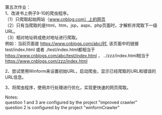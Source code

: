 第五次作业：  
1、改进书上例子9-10的爬虫程序。  
（1）只爬取起始网站（www.cnblog.com）上的网页  
（2）只有当爬取的是html，htm，jsp，aspx、php页面时，才解析并爬取下一级URL。  
（3）相对地址转成绝对地址进行爬取。  
	例如：当前页面是 https://www.cnblogs.com/abc/时, 该页面中的链接 test/index.html 或者 ./test/index.html都相当于 https://www.cnblogs.com/abc/test/index.html ， ../zzz/index.html相当于 https://www.cnblogs.com/zzz/index.html 

2、尝试使用Winform来设置初始URL，启动爬虫，显示已经爬取的URL和错误的URL信息。

3、将爬虫程序，使用并行处理进行优化，实现更快速的网页爬取。

Notes:  
question 1 and 3 are configured by the project "improved crawler"  
question 2 is configured by the project "winformCrawler"  
